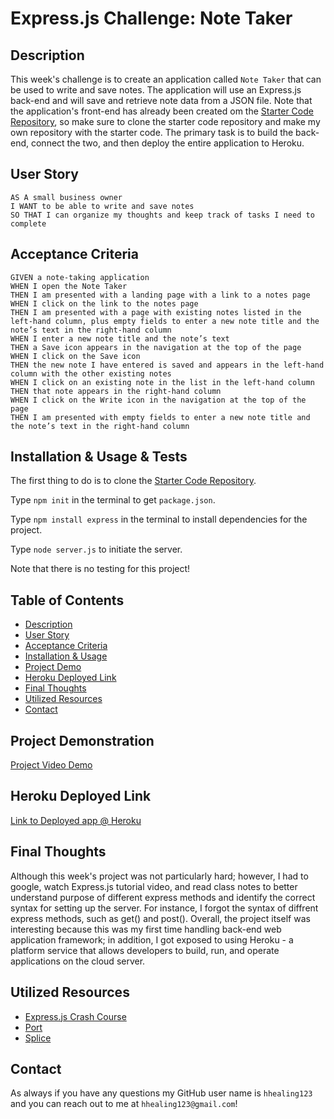 # Express.js Challenge: Note Taker

## Description
This week's challenge is to create an application called `Note Taker` that can be used to write and save notes. The application will use an Express.js back-end and will save and retrieve note data from a JSON file. Note that the application's front-end has already been created om the [Starter Code Repository](https://github.com/coding-boot-camp/miniature-eureka), so make sure to clone the starter code repository and make my own repository with the starter code. The primary task is to build the back-end, connect the two, and then deploy the entire application to Heroku.

## User Story
```
AS A small business owner
I WANT to be able to write and save notes
SO THAT I can organize my thoughts and keep track of tasks I need to complete
```

## Acceptance Criteria
```
GIVEN a note-taking application
WHEN I open the Note Taker
THEN I am presented with a landing page with a link to a notes page
WHEN I click on the link to the notes page
THEN I am presented with a page with existing notes listed in the left-hand column, plus empty fields to enter a new note title and the note’s text in the right-hand column
WHEN I enter a new note title and the note’s text
THEN a Save icon appears in the navigation at the top of the page
WHEN I click on the Save icon
THEN the new note I have entered is saved and appears in the left-hand column with the other existing notes
WHEN I click on an existing note in the list in the left-hand column
THEN that note appears in the right-hand column
WHEN I click on the Write icon in the navigation at the top of the page
THEN I am presented with empty fields to enter a new note title and the note’s text in the right-hand column
```

## Installation & Usage & Tests
The first thing to do is to clone the [Starter Code Repository](https://github.com/coding-boot-camp/miniature-eureka).

Type `npm init` in the terminal to get `package.json`.

Type `npm install express` in the terminal to install dependencies for the project.

Type `node server.js` to initiate the server.

Note that there is no testing for this project!

## Table of Contents
* [Description](#description)
* [User Story](#user-story)
* [Acceptance Criteria](#acceptance-criteria)
* [Installation & Usage](#installation--usage--tests)
* [Project Demo](#project-demonstration)
* [Heroku Deployed Link](#heroku-deployed-link)
* [Final Thoughts](#final-thoughts)
* [Utilized Resources](#utilized-resources)
* [Contact](#contact)

## Project Demonstration
[Project Video Demo](https://user-images.githubusercontent.com/106945679/189002230-1a3d096f-ad7c-494f-a31d-07efaae2e22d.mp4)

## Heroku Deployed Link
[Link to Deployed app @ Heroku](https://dashboard.heroku.com/apps/week11-express-note-taker)

## Final Thoughts
Although this week's project was not particularly hard; however, I had to google, watch Express.js tutorial video, and read class notes to better understand purpose of different express methods and identify the correct syntax for setting up the server. For instance, I forgot the syntax of diffrent express methods, such as get() and post(). Overall, the project itself was interesting because this was my first time handling back-end web application framework; in addition, I got exposed to using Heroku - a platform service that allows developers to build, run, and operate applications on the cloud server. 

## Utilized Resources
* [Express.js Crash Course](https://www.youtube.com/watch?v=L72fhGm1tfE)
* [Port](https://stackoverflow.com/questions/18864677/what-is-process-env-port-in-node-js)
* [Splice](https://developer.mozilla.org/en-US/docs/Web/JavaScript/Reference/Global_Objects/Array/splice)

## Contact
As always if you have any questions my GitHub user name is `hhealing123` and you can reach out to me at `hhealing123@gmail.com`!